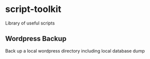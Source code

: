 # script-toolkit
Library of useful scripts

## Wordpress Backup
Back up a local wordpress directory including local database dump